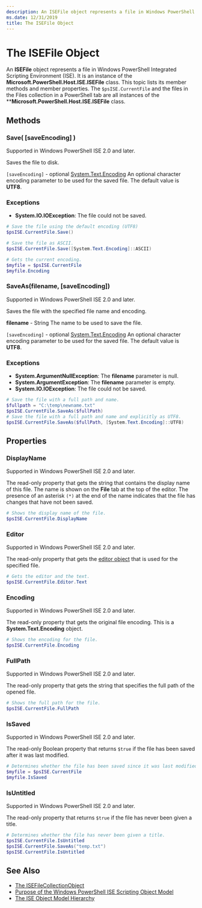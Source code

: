 ```yaml
---
description: An ISEFile object represents a file in Windows PowerShell ISE.
ms.date: 12/31/2019
title: The ISEFile Object
---
```


# The ISEFile Object

An **ISEFile** object represents a file in Windows PowerShell Integrated Scripting Environment
(ISE). It is an instance of the **Microsoft.PowerShell.Host.ISE.ISEFile** class. This topic lists
its member methods and member properties. The `$psISE.CurrentFile` and the files in the Files
collection in a PowerShell tab are all instances of the ****Microsoft.PowerShell.Host.ISE.ISEFile**
class.

## Methods

### Save\( \[saveEncoding\] \)

Supported in Windows PowerShell ISE 2.0 and later.

Saves the file to disk.

`[saveEncoding]` - optional [System.Text.Encoding](/dotnet/api/system.text.encoding) An optional
character encoding parameter to be used for the saved file. The default value is **UTF8**.

### Exceptions

- **System.IO.IOException**: The file could not be saved.

```powershell
# Save the file using the default encoding (UTF8)
$psISE.CurrentFile.Save()

# Save the file as ASCII.
$psISE.CurrentFile.Save([System.Text.Encoding]::ASCII)

# Gets the current encoding.
$myfile = $psISE.CurrentFile
$myfile.Encoding
```

### SaveAs\(filename, \[saveEncoding\]\)

Supported in Windows PowerShell ISE 2.0 and later.

Saves the file with the specified file name and encoding.

**filename** - String
The name to be used to save the file.

`[saveEncoding]` - optional [System.Text.Encoding](/dotnet/api/system.text.encoding) An optional
character encoding parameter to be used for the saved file. The default value is **UTF8**.

### Exceptions

- **System.ArgumentNullException**: The **filename** parameter is null.
- **System.ArgumentException**: The **filename** parameter is empty.
- **System.IO.IOException**: The file could not be saved.

```powershell
# Save the file with a full path and name.
$fullpath = "C:\temp\newname.txt"
$psISE.CurrentFile.SaveAs($fullPath)
# Save the file with a full path and name and explicitly as UTF8.
$psISE.CurrentFile.SaveAs($fullPath, [System.Text.Encoding]::UTF8)
```

## Properties

### DisplayName

Supported in Windows PowerShell ISE 2.0 and later.

The read-only property that gets the string that contains the display name of this file. The name is
shown on the **File** tab at the top of the editor. The presence of an asterisk `(*)` at the end of
the name indicates that the file has changes that have not been saved.

```powershell
# Shows the display name of the file.
$psISE.CurrentFile.DisplayName
```

### Editor

Supported in Windows PowerShell ISE 2.0 and later.

The read-only property that gets the [editor object](The-ISEEditor-Object.md) that is used for the
specified file.

```powershell
# Gets the editor and the text.
$psISE.CurrentFile.Editor.Text
```

### Encoding

Supported in Windows PowerShell ISE 2.0 and later.

The read-only property that gets the original file encoding. This is a **System.Text.Encoding**
object.

```powershell
# Shows the encoding for the file.
$psISE.CurrentFile.Encoding
```

### FullPath

Supported in Windows PowerShell ISE 2.0 and later.

The read-only property that gets the string that specifies the full path of the opened file.

```powershell
# Shows the full path for the file.
$psISE.CurrentFile.FullPath
```

### IsSaved

Supported in Windows PowerShell ISE 2.0 and later.

The read-only Boolean property that returns `$true` if the file has been saved after it was last
modified.

```powershell
# Determines whether the file has been saved since it was last modified.
$myfile = $psISE.CurrentFile
$myfile.IsSaved
```

### IsUntitled

Supported in Windows PowerShell ISE 2.0 and later.

The read-only property that returns `$true` if the file has never been given a title.

```powershell
# Determines whether the file has never been given a title.
$psISE.CurrentFile.IsUntitled
$psISE.CurrentFile.SaveAs("temp.txt")
$psISE.CurrentFile.IsUntitled
```

## See Also

- [The ISEFileCollectionObject](The-ISEFileCollection-Object.md)
- [Purpose of the Windows PowerShell ISE Scripting Object Model](Purpose-of-the-Windows-PowerShell-ISE-Scripting-Object-Model.md)
- [The ISE Object Model Hierarchy](The-ISE-Object-Model-Hierarchy.md)
